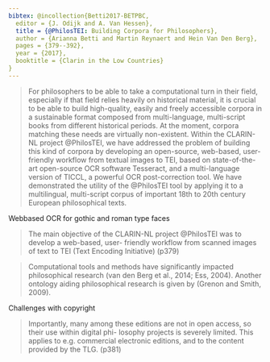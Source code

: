 ```yaml
---
bibtex: @incollection{Betti2017-BETPBC,
  editor = {J. Odijk and A. Van Hessen},
  title = {@PhilosTEI: Building Corpora for Philosophers},
  author = {Arianna Betti and Martin Reynaert and Hein Van Den Berg},
  pages = {379--392},
  year = {2017},
  booktitle = {Clarin in the Low Countries}
}
---
```


> For philosophers to be able to take a computational turn in their field, especially if that field relies heavily on historical material, it is crucial to be able to build high-quality, easily and freely accessible corpora in a sustainable format composed from multi-language, multi-script books from different historical periods. At the moment, corpora matching these needs are virtually non-existent. Within the CLARIN-NL project @PhilosTEI, we have addressed the problem of building this kind of corpora by developing an open-source, web-based, user- friendly workflow from textual images to TEI, based on state-of-the-art open-source OCR software Tesseract, and a multi-language version of TICCL, a powerful OCR post-correction tool. We have demonstrated the utility of the @PhilosTEI tool by applying it to a multilingual, multi-script corpus of important 18th to 20th century European philosophical texts.

Webbased OCR for gothic and roman type faces

> The main objective of the CLARIN-NL project @PhilosTEI was to develop a web-based, user- friendly workflow from scanned images of text to TEI (Text Encoding Initiative)  (p379)

> Computational tools and methods have significantly impacted philosophical research (van den Berg et al., 2014; Ess, 2004). Another ontology aiding philosophical research is given by (Grenon and Smith, 2009).

Challenges with copyright

> Importantly, many among these editions are not in open access, so their use within digital phi- losophy projects is severely limited. This applies to e.g. commercial electronic editions, and to the content provided by the TLG. (p381)


